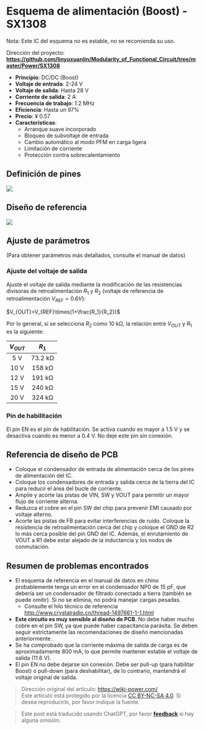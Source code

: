 # Esquema de alimentación (Boost) - SX1308

Nota: Este IC del esquema no es estable, no se recomienda su uso.

Dirección del proyecto: **<https://github.com/linyuxuanlin/Modularity_of_Functional_Circuit/tree/master/Power/SX1308>**

- **Principio**: DC/DC (Boost)
- **Voltaje de entrada**: 2-24 V
- **Voltaje de salida**: Hasta 28 V
- **Corriente de salida**: 2 A
- **Frecuencia de trabajo**: 1.2 MHz
- **Eficiencia**: Hasta un 97%
- **Precio**: ¥ 0.57
- **Características**:
  - Arranque suave incorporado
  - Bloqueo de subvoltaje de entrada
  - Cambio automático al modo PFM en carga ligera
  - Limitación de corriente
  - Protección contra sobrecalentamiento

## Definición de pines

![](https://media.wiki-power.com/img/20210713154103.png)

## Diseño de referencia

![](https://media.wiki-power.com/img/20210715141625.png)

## Ajuste de parámetros

(Para obtener parámetros más detallados, consulte el manual de datos)

### Ajuste del voltaje de salida

Ajuste el voltaje de salida mediante la modificación de las resistencias divisoras de retroalimentación $R_1$ y $R_2$ (voltaje de referencia de retroalimentación $V_{REF}=0.6 V$):

$V_{OUT}=V_{REF}\times(1+\frac{R_1}{R_2})$

Por lo general, si se selecciona $R_2$ como 10 kΩ, la relación entre $V_{OUT}$ y $R_1$ es la siguiente:

| $V_{OUT}$ |  $R_1$  |
| :-------: | :-----: |
|    5 V    | 73.2 kΩ |
|   10 V    | 158 kΩ  |
|   12 V    | 191 kΩ  |
|   15 V    | 240 kΩ  |
|   20 V    | 324 kΩ  |

### Pin de habilitación

El pin EN es el pin de habilitación. Se activa cuando es mayor a 1.5 V y se desactiva cuando es menor a 0.4 V. No deje este pin sin conexión.

## Referencia de diseño de PCB

- Coloque el condensador de entrada de alimentación cerca de los pines de alimentación del IC.
- Coloque los condensadores de entrada y salida cerca de la tierra del IC para reducir el área del bucle de corriente.
- Amplíe y acorte las pistas de VIN, SW y VOUT para permitir un mayor flujo de corriente alterna.
- Reduzca el cobre en el pin SW del chip para prevenir EMI causado por voltaje alterno.
- Acorte las pistas de FB para evitar interferencias de ruido. Coloque la resistencia de retroalimentación cerca del chip y coloque el GND de R2 lo más cerca posible del pin GND del IC. Además, el enrutamiento de VOUT a R1 debe estar alejado de la inductancia y los nodos de conmutación.

## Resumen de problemas encontrados

- El esquema de referencia en el manual de datos en chino probablemente tenga un error en el condensador NP0 de 15 pF, que debería ser un condensador de filtrado conectado a tierra (también se puede omitir). Si no se elimina, no podrá manejar cargas pesadas.
  - Consulte el hilo técnico de referencia <http://www.crystalradio.cn/thread-1497661-1-1.html>
- **Este circuito es muy sensible al diseño de PCB**. No debe haber mucho cobre en el pin SW, ya que puede haber capacitancia parásita. Se deben seguir estrictamente las recomendaciones de diseño mencionadas anteriormente.
- Se ha comprobado que la corriente máxima de salida de carga es de aproximadamente 800 mA, lo que permite mantener estable el voltaje de salida (11.6 V).
- El pin EN no debe dejarse sin conexión. Debe ser pull-up (para habilitar Boost) o pull-down (para deshabilitar), de lo contrario, mantendrá el voltaje original de salida.

> Dirección original del artículo: <https://wiki-power.com/>  
> Este artículo está protegido por la licencia [CC BY-NC-SA 4.0](https://creativecommons.org/licenses/by/4.0/deed.zh). Si desea reproducirlo, por favor indique la fuente.

> Este post está traducido usando ChatGPT, por favor [**feedback**](https://github.com/linyuxuanlin/Wiki_MkDocs/issues/new) si hay alguna omisión.
